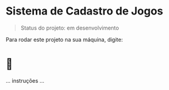 <h1>Sistema de Cadastro de Jogos </h1>

> Status do projeto: em desenvolvimento

Para rodar este projeto na sua máquina, digite:

# 🔨
...
instruções
...
